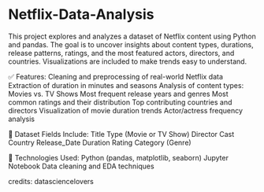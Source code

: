 # Netflix-Data-Analysis
This project explores and analyzes a dataset of Netflix content using Python and pandas. The goal is to uncover insights about content types, durations, release patterns, ratings, and the most featured actors, directors, and countries. Visualizations are included to make trends easy to understand.

✅ Features:
Cleaning and preprocessing of real-world Netflix data
Extraction of duration in minutes and seasons
Analysis of content types: Movies vs. TV Shows
Most frequent release years and genres
Most common ratings and their distribution
Top contributing countries and directors
Visualization of movie duration trends
Actor/actress frequency analysis

📁 Dataset Fields Include:
Title
Type (Movie or TV Show)
Director
Cast
Country
Release_Date
Duration
Rating
Category (Genre)

📌 Technologies Used:
Python (pandas, matplotlib, seaborn)
Jupyter Notebook
Data cleaning and EDA techniques

credits: datasciencelovers

